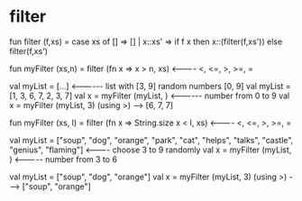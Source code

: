 # filter

fun filter (f,xs) =
      case xs of
               [] => []
             | x::xs' => if f x
                         then x::(filter(f,xs'))
                         else filter(f,xs')


fun myFilter (xs,n) = filter (fn x => x > n, xs)   <---- <, <=, >, >=, =

val myList = [...]   <------ list with [3, 9] random numbers [0, 9]
val myList = [1, 3, 6, 7, 2, 3, 7]
val x = myFilter (myList, <x>)   <------ number from 0 to 9
val x = myFilter (myList, 3) (using >) --> [6, 7, 7]


fun myFilter (xs, l) = filter (fn x => String.size x < l, xs)   <---- <, <=, >, >=, =

val myList = ["soup", "dog", "orange", "park", "cat", "helps", "talks", "castle", "genius", "flaming"]  <---- choose 3 to 9 randomly
val x = myFilter (myList, <x>) <----- number from 3 to 6

val myList = ["soup", "dog", "orange"]
val x = myFilter (myList, 3)  (using >) ---> ["soup", "orange"]
